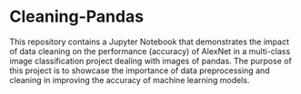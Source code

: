 # Cleaning-Pandas

This repository contains a Jupyter Notebook that demonstrates the impact of data cleaning on the performance (accuracy) of AlexNet in a multi-class image classification project dealing with images of pandas. The purpose of this project is to showcase the importance of data preprocessing and cleaning in improving the accuracy of machine learning models.
